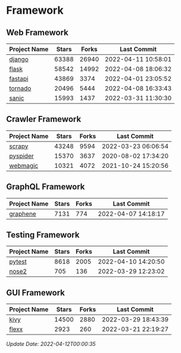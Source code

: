 # Framework

## Web Framework
| Project Name | Stars | Forks | Last Commit |
| ------------ | ----- | ----- | ----------- |
| [django](https://github.com/django/django) | 63388 | 26940 | 2022-04-11 10:58:01 |
| [flask](https://github.com/pallets/flask) | 58542 | 14992 | 2022-04-08 18:06:32 |
| [fastapi](https://github.com/tiangolo/fastapi) | 43869 | 3374 | 2022-04-01 23:05:52 |
| [tornado](https://github.com/tornadoweb/tornado) | 20496 | 5444 | 2022-04-08 16:33:43 |
| [sanic](https://github.com/sanic-org/sanic) | 15993 | 1437 | 2022-03-31 11:30:30 |

## Crawler Framework
| Project Name | Stars | Forks | Last Commit |
| ------------ | ----- | ----- | ----------- |
| [scrapy](https://github.com/scrapy/scrapy) | 43248 | 9594 | 2022-03-23 06:06:54 |
| [pyspider](https://github.com/binux/pyspider) | 15370 | 3637 | 2020-08-02 17:34:20 |
| [webmagic](https://github.com/code4craft/webmagic) | 10321 | 4072 | 2021-10-24 15:20:56 |

## GraphQL Framework
| Project Name | Stars | Forks | Last Commit |
| ------------ | ----- | ----- | ----------- |
| [graphene](https://github.com/graphql-python/graphene) | 7131 | 774 | 2022-04-07 14:18:17 |

## Testing Framework
| Project Name | Stars | Forks | Last Commit |
| ------------ | ----- | ----- | ----------- |
| [pytest](https://github.com/pytest-dev/pytest) | 8618 | 2005 | 2022-04-10 14:20:50 |
| [nose2](https://github.com/nose-devs/nose2) | 705 | 136 | 2022-03-29 12:23:02 |

## GUI Framework
| Project Name | Stars | Forks | Last Commit |
| ------------ | ----- | ----- | ----------- |
| [kivy](https://github.com/kivy/kivy) | 14500 | 2880 | 2022-03-29 18:43:39 |
| [flexx](https://github.com/flexxui/flexx) | 2923 | 260 | 2022-03-21 22:19:27 |

*Update Date: 2022-04-12T00:00:35*